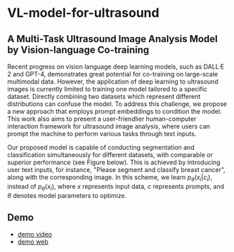 # VL-model-for-ultrasound
## A Multi-Task Ultrasound Image Analysis Model by Vision-language Co-training

Recent progress on vision language deep learning models, such as DALL·E 2 and GPT-4, demonstrates great potential for co-training on large-scale multimodal data. However, the application of deep learning to ultrasound images is currently limited to training one model tailored to a specific dataset. Directly combining two datasets which represent different distributions can confuse the model. To address this challenge, we propose a new approach that employs prompt embeddings to condition the model. This work also aims to present a user-friendlier human-computer interaction framework for ultrasound image analysis, where users can prompt the machine to perform various tasks through text inputs.

Our proposed model is capable of conducting segmentation and classification simultaneously for different datasets, with comparable or superior performance (see Figure below). This is achieved by introducing user text inputs, for instance, "Please segment and classify breast cancer", along with the corresponding image. In this scheme, we learn $p_\theta(x_i|c_i)$, instead of $p_\theta(x_i)$, where $x$ represents input data, $c$ represents prompts, and $\theta$ denotes model parameters to optimize.

## Demo
- [demo video](https://youtu.be/XDzBTuoFlx4)
- [demo web](https://9d69db583109df4062.gradio.live)
